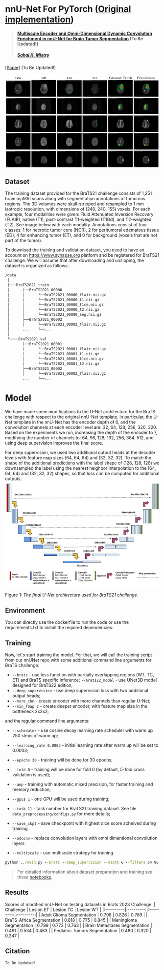 # **nnU-Net For PyTorch** ([Original implementation](https://github.com/NVIDIA/DeepLearningExamples/tree/master/PyTorch/Segmentation/nnUNet))  <!-- omit in toc -->

>#### [Multiscale Encoder and Omni-Dimensional Dynamic Convolution Enrichment in nnU-Net for Brain Tumor Segmentation](https://github.com/i-sahajmistry/nnUNet_BraTS2023.git) (To Be Updated!)
> ##### [Sahaj K. Mistry](https://scholar.google.com/citations?user=54EbWw0AAAAJ&hl=en)

[[Paper]](https://github.com/i-sahajmistry/nnUNet_BraTS2023.git) (To Be Updated!)

![teaser](images/image.png)


## **Dataset**

The training dataset provided for the BraTS21 challenge consists of 1,251 brain mpMRI scans along with segmentation annotations of tumorous regions. The 3D volumes were skull-stripped and resampled to 1 mm isotropic resolution, with dimensions of (240, 240, 155) voxels. For each example, four modalities were given: Fluid Attenuated Inversion Recovery (FLAIR), native (T1), post-contrast T1-weighted (T1Gd), and T2-weighted (T2). See image below with each modality. Annotations consist of four classes: 1 for necrotic tumor core (NCR), 2 for peritumoral edematous tissue (ED), 4 for enhancing tumor (ET), and 0 for background (voxels that are not part of the tumor).

To download the training and validation dataset, you need to have an account on https://www.synapse.org platform and be registered for BraTS21 challenge. We will assume that after downloading and unzipping, the dataset is organized as follows:

```
/data 
 │
 ├───BraTS2021_train
 │      ├──BraTS2021_00000 
 │      │      └──BraTS2021_00000_flair.nii.gz
 │      │      └──BraTS2021_00000_t1.nii.gz
 │      │      └──BraTS2021_00000_t1ce.nii.gz
 │      │      └──BraTS2021_00000_t2.nii.gz
 │      │      └──BraTS2021_00000_seg.nii.gz
 │      ├──BraTS2021_00002
 │      │      └──BraTS2021_00002_flair.nii.gz
 │      ...    └──...
 │
 └────BraTS2021_val
        ├──BraTS2021_00001 
        │      └──BraTS2021_00001_flair.nii.gz
        │      └──BraTS2021_00001_t1.nii.gz
        │      └──BraTS2021_00001_t1ce.nii.gz
        │      └──BraTS2021_00001_t2.nii.gz
        ├──BraTS2021_00002
        │      └──BraTS2021_00002_flair.nii.gz
        ...    └──...
```

# **Model**

We have made some modifications to the U-Net architecture for the BraTS challenge with respect to the original nnU-Net template. In particular, the U-Net template in the nnU-Net has the encoder depth of 6, and the convolution channels at each encoder level are: 32, 64, 128, 256, 320, 320. Based on the experiments we run, increasing the depth of the encoder to 7, modifying the number of channels to: 64, 96, 128, 192, 256, 384, 512, and using deep supervision improves the final score.

For deep supervision, we used two additional output heads at the decoder levels with feature map sizes (64, 64, 64) and (32, 32, 32). To match the shape of the additional predictions with the label shape of (128, 128, 128) we downsampled the label using the nearest neighbor interpolation to the (64, 64, 64) and (32, 32, 32) shapes, so that loss can be computed for additional outputs.
![Model](images/unet-brats.jpg)

Figure 1: *The final U-Net architecture used for BraTS21 challenge.*

## **Environment**

You can directly use the dockerfile to run the code or use the requirements.txt to install the required dependencies.

## **Training** 

Now, let's start training the model. For that, we will call the training script from our nnUNet repo with some additional command line arguments for BraTS challenge: 

- `--brats` - use loss function with partially overlapping regions (WT, TC, ET) and BraTS specific inference;
`--brats22_model` - use UNet3D model designed for BraTS22 edition;
- `--deep_supervision` - use deep supervision loss with two additional output heads;
- `--more_chn` - create encoder with more channels than regular U-Net;
- `--min_fmap 2` - create deeper encoder, with feature map size in the bottleneck 2x2x2;

and the regular command line arguments:

- `--scheduler` - use cosine decay learning rate scheduler with warm up 250 steps of warm up;
- `--learning_rate 0.0003` - initial learning rate after warm up will be set to 0.0003;
- `--epochs 30` - training will be done for 30 epochs;
- `--fold 0` - training will be done for fold 0 (by default, 5-fold cross validation is used);
- `--amp` - training with automatic mixed precision, for faster training and memory reduction;
- `--gpus 1` - one GPU will be used during training;
- `--task 11` - task number for BraTS21 training dataset. See file `data_preprocessing/configs.py` for more details;
- `--save_ckpt` - save checkpoint with highest dice score acheived during training.

- `--odconv` - replace convolution layers with omni dimentional convolution layers
- `--multiscale` - use multiscale strategy for training.

```cmd 
python ../main.py --brats --deep_supervision --depth 6 --filters 64 96 128 192 256 384 512 --min_fmap 2 --scheduler --learning_rate 0.0003 --epochs 30 --fold 0 --amp --gpus 1 --task 11 --save_ckpt
```
> For detailed information about dataset preparation and training see these [notebooks](https://github.com/i-sahajmistry/nnUNet_BraTS2023/tree/master/notebooks).

## **Results**
Scores of modified nnU-Net on testing datasets in Brats 2023 Challenge:
| Challenge | Lesion ET | Lesion TC | Lesion WT |
|:----------|:---------:|:---------:|:---------:|
| Adult Glioma Segmentation | 0.798 | 0.826 | 0.789 |
| BraTS-Africa Segmentation | 0.818 | 0.775 | 0.845 |
| Meningioma Segmentation | 0.799 | 0.773 | 0.763 |
| Brain Metastases Segmentation | 0.491 | 0.534 | 0.483 |
| Pediatric Tumors Segmentation | 0.480 | 0.320 | 0.347 |

## **Citation**
```
To Be Updated!

```
